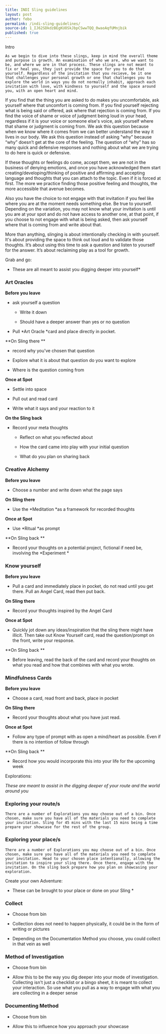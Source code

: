 ```yaml
---
title: INDI Sling guidelines
layout: post
author: febo
permalink: /indi-sling-guidelines/
source-id: 1_IJ62SDkdzBEgKUOSkJbpCSwwTQQ_0waoAqfUMnjbik
published: true
---
```

Intro  

	As we begin to dive into these slings, keep in mind the overall theme and purpose is growth. An examination of who we are, who we want to be, and where we are in that process. These slings are not meant to fix or heal you, they just provide the space for you to do that yourself. Regardless of the invitation that you recieve, be it one that challenges your personal growth or one that challenges you to explore the world in ways you do not normally inhabit, approach each invitation with love, with kindness to yourself and the space around you, with an open heart and mind.

 If you find that the thing you are asked to do makes you uncomfortable, ask yourself where that uncomfort is coming from. If you find yourself rejecting what is being said or offered, ask where that rejection is coming from. If you find the voice of shame or voice of judgment being loud in your head, regardless if it is your voice or someone else's voice, ask yourself where that shame or judgment is coming from. We ask this question because when we know where it comes from we can better understand the way it lives in our body. We ask this question instead of asking "why" because “why” doesn’t get at the core of the feeling. The question of “why” has so many quick and defensive responses and nothing about what we are trying to do here is quick or defensive. 

If these thoughts or feelings do come, accept them, we are not in the business of denying emotions, and once you have acknowledged them start creating/developing/thinking of positive and affirming and accepting language and thoughts that you can attach to the topic. Even if it is forced at first. The more we practice finding those positive feeling and thoughts, the more accessible that avenue becomes. 

Also you have the choice to not engage with that invitation if you feel like where you are at the moment needs something else. Be true to yourself. Depending on the variation, you may not know what your invitation is until you are at your spot and do not have access to another one, at that point, if you choose to not engage with what is being asked, then ask yourself where that is coming from and write about that. 

More than anything, slinging is about intentionally checking in with yourself. It's about providing the space to think out loud and to validate those thoughts. It’s about using this time to ask a question and listen to yourself for the answer. It’s about reclaiming play as a tool for growth.

Grab and go:

*	These are all meant to assist you digging deeper into yourself*

### Art Oracles

**Before you leave**

* ask yourself a question

    * Write it down

    * Should have a deeper answer than yes or no question

* Pull *Art Oracle *card and place directly in pocket. 

**On Sling there **

* record why you've chosen that question

* Explore what it is about that question do you want to explore

* Where is the question coming from

**Once at Spot**

* Settle into space

* Pull out and read card

* Write what it says and your reaction to it

**On the Sling back**

* Record your meta thoughts

    * Reflect on what you reflected about 

    * How the card came into play with your initial question 

    * What do you plan on sharing back

### Creative Alchemy

**Before you leave**

* Choose a number and write down what the page says

**On Sling there**

* Use the *Meditation *as a framework for recorded thoughts

**Once at Spot**

* Use *Ritual *as prompt

**On Sling back **

* Record your thoughts on a potential project, fictional if need be, involving the *Experiment *

### Know yourself

**Before you leave**

* Pull a card and immediately place in pocket, do not read until you get there. Pull an Angel Card, read then put back.

**On Sling there**

* Record your thoughts inspired by the Angel Card

**Once at Spot**

* Quickly jot down any ideas/inspiration that the sling there might have illicit. Then take out Know Yourself card, read the question/prompt on the front, write your response. 

**On Sling back **

* Before leaving, read the back of the card and record your thoughts on what you read and how that combines with what you wrote.

### Mindfulness Cards

**Before you leave**

* Choose a card, read front and back, place in pocket 

**On Sling there**

* Record your thoughts about what you have just read.

**Once at Spot**

* Follow any type of prompt with as open a mind/heart as possible. Even if there is no intention of follow through

**On Sling back **

* Record how you would incorporate this into your life for the upcoming week

Explorations: 

*These are meant to assist in the digging deeper of your route and the world around you*

### Exploring your route/s

	There are a number of Explorations you may choose out of a bin. Once chosen, make sure you have all of the materials you need to complete your invitation. Sling for 45 mins with the last 15 mins being a time prepare your showcase for the rest of the group.

### Exploring your place/s

	There are a number of Explorations you may choose out of a bin. Once chosen, make sure you have all of the materials you need to complete your invitation. Head to your chosen place intentionally, allowing the invitation to inspire your sling there. Once there, engage with the invitation. On the sling back prepare how you plan on showcasing your exploration.

Create your own Adventure:

*	These can be brought to your place or done on your Sling *

### Collect 

* Choose from bin 

* Collection does not need to happen physically, it could be in the form of writing or pictures

* Depending on the Documentation Method you choose, you could collect in that vein as well

### Method of Investigation 

* Choose from bin

* Allow this to be the way you dig deeper into your mode of investigation. Collecting isn't just a checklist or a bingo sheet, it is meant to collect your interaction. So use what you pull as a way to engage with what you are collecting in a deeper sense

### Documenting Method

* Choose from bin

* Allow this to influence how you approach your showcase


